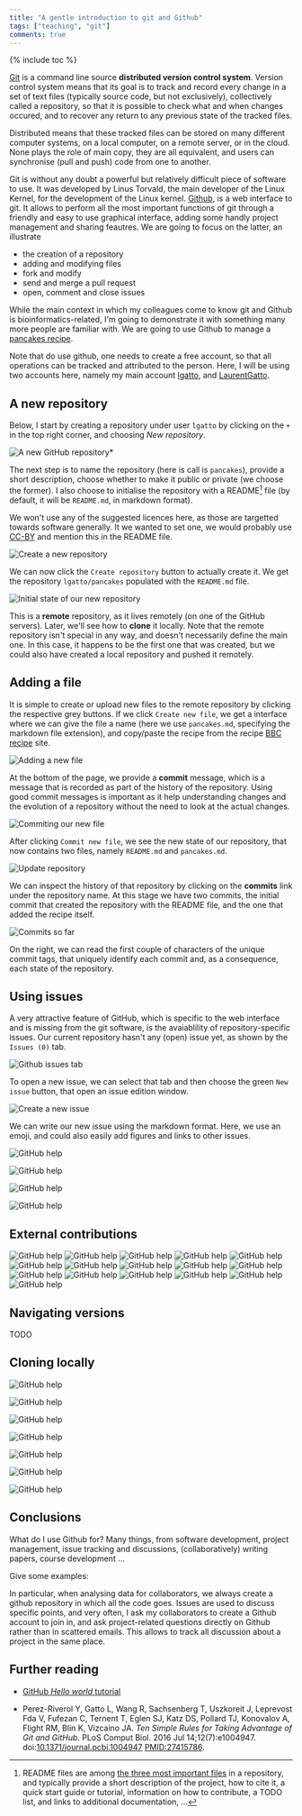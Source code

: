 ```yaml
---
title: "A gentle introduction to git and Github"
tags: ["teaching", "git"]
comments: true
---
```


{% include toc %}

[Git](https://git-scm.com/) is a command line source **distributed
version control system**. Version control system means that its goal
is to track and record every change in a set of text files (typically
source code, but not exclusively), collectively called a repository,
so that it is possible to check what and when changes occured, and to
recover any return to any previous state of the tracked files.


<!--more-->

Distributed means that these tracked files can be stored on many
different computer systems, on a local computer, on a remote server,
or in the cloud. None plays the role of main copy, they are all
equivalent, and users can synchronise (pull and push) code from one to
another.

Git is without any doubt a powerful but relatively difficult piece of
software to use. It was developed by Linus Torvald, the main developer
of the Linux Kernel, for the development of the Linux
kernel. [Github](https://github.com/), is a web interface to git. It
allows to perform all the most important functions of git through a
friendly and easy to use graphical interface, adding some handly
project management and sharing feautres. We are going to focus on the
latter, an illustrate

- the creation of a repository
- adding and modifying files
- fork and modify
- send and merge a pull request
- open, comment and close issues

While the main context in which my colleagues come to know git and
Github is bioinformatics-related, I'm going to demonstrate it with
something many more people are familiar with. We are going to use
Github to manage a [pancakes
recipe](https://www.bbc.com/food/recipes/basicpancakeswithsuga_66226).


Note that do use github, one needs to create a free account, so that
all operations can be tracked and attributed to the person. Here, I
will be using two accounts here, namely my main account
[lgatto](https://github.com/lgatto/), and
[LaurentGatto](https://github.com/LaurentGatto).

## A new repository

Below, I start by creating a repository under user `lgatto` by
clicking on the `+` in the top right corner, and choosing *New
repository*.

![A new GitHub repository*](/images/01-github-intro-new-repo.png)

The next step is to name the repository (here is call is `pancakes`),
provide a short description, choose whether to make it public or
private (we choose the former). I also choose to initialise the
repository with a README[^readme] file (by default, it will be `README.md`, in
markdown format).

[^readme]: README files are among [the three most important
    files](https://journals.plos.org/ploscompbiol/article?id=10.1371/journal.pcbi.1004947#pcbi.1004947.box003)
    in a repository, and typically provide a short description of the
    project, how to cite it, a quick start guide or tutorial,
    information on how to contribute, a TODO list, and links to
    additional documentation, ...

We won't use any of the suggested licences here, as those are
targetted towards software generally. It we wanted to set one, we
would probably use
[CC-BY](https://creativecommons.org/licenses/by/4.0/) and mention this
in the README file.

![Create a new repository](/images/02-github-intro-create-repo.png)

We can now click the `Create repository` button to actually create
it. We get the repository `lgatto/pancakes` populated with the
`README.md` file.

![Initial state of our new repository](/images/03-github-intro-repo-state-1.png)

This is a **remote** repository, as it lives remotely (on one of the
GitHub servers). Later, we'll see how to **clone** it locally. Note
that the remote repository isn't special in any way, and doesn't
necessarily define the main one. In this case, it happens to be the
first one that was created, but we could also have created a local
repository and pushed it remotely.

## Adding a file

It is simple to create or upload new files to the remote repository by
clicking the respective grey buttons. If we click `Create new file`,
we get a interface where we can give the file a name (here we use
`pancakes.md`, specifying the markdown file extension), and copy/paste
the recipe from the recipe [BBC
recipe](https://www.bbc.com/food/recipes/basicpancakeswithsuga_66226)
site.

![Adding a new file](/images/04-github-intro-pancakes-src.png)

At the bottom of the page, we provide a **commit** message, which is a
message that is recorded as part of the history of the
repository. Using good commit messages is important as it help
understanding changes and the evolution of a repository without the
need to look at the actual changes.

![Commiting our new file](/images/05-github-intro-pancakes-commit.png)

After clicking `Commit new file`, we see the new state of our
repository, that now contains two files, namely `README.md` and
`pancakes.md`.

![Update repository](/images/06-github-intro-repo-state-2.png)

We can inspect the history of that repository by clicking on the
**commits** link under the repository name. At this stage we have two
commits, the initial commit that created the repository with the
README file, and the one that added the recipe itself.

![Commits so far](/images/07-github-intro-commits.png)

On the right, we can read the first couple of characters of the unique
commit tags, that uniquely identify each commit and, as a consequence,
each state of the repository.

## Using issues

A very attractive feature of GitHub, which is specific to the web
interface and is missing from the git software, is the avaiablility of
repository-specific issues. Our current repository hasn't any (open)
issue yet, as shown by the `Issues (0)` tab.

![Github issues tab](/images/08-github-intro-issue-tab.png)

To open a new issue, we can select that tab and then choose the green
`New issue` button, that open an issue edition window.

![Create a new issue](/images/09-github-intro-new-issue.png)

We can write our new issue using the markdown format. Here, we use an
emoji, and could also easily add figures and links to other issues.

![GitHub help](/images/10-github-intro-write-issue.png)



![GitHub help](/images/11-github-intro-comment-on-issue.png)

![GitHub help](/images/12-github-intro-view-issue.png)

![GitHub help](/images/13-github-intro-view-comment.png)

## External contributions

![GitHub help](/images/14-github-intro-fork.png)
![GitHub help](/images/15-github-intro-forking.png)
![GitHub help](/images/16-github-intro-forked.png)
![GitHub help](/images/17-github-intro-edit-file.png)
![GitHub help](/images/18-github-intro-commit-edit.png)
![GitHub help](/images/19-github-intro-view-edit.png)
![GitHub help](/images/20-github-intro-commits-2.png)
![GitHub help](/images/21-github-intro-pr-tab.png)
![GitHub help](/images/22-github-intro-new-pr.png)
![GitHub help](/images/23-github-intro-create-pr-1.png)
![GitHub help](/images/24-github-intro-create-pr-2.png)
![GitHub help](/images/25-github-intro-pr-received.png)
![GitHub help](/images/26-github-intro-merge-pr.png)
![GitHub help](/images/27-github-intro-confirm-pr.png)
![GitHub help](/images/28-github-intro-merged-pr.png)
![GitHub help](/images/29-github-intro-commits-3.png)

## Navigating versions

TODO

## Cloning locally


![GitHub help](/images/30-github-intro-clone-url.png)

![GitHub help](/images/31-github-intro-clone.png)

![GitHub help](/images/32-github-intro-commits-4.png)

![GitHub help](/images/33-github-intro-log.png)


![GitHub help](/images/34-github-intro-add-local.png)

![GitHub help](/images/35-github-intro-commits-4.png)

![GitHub help](/images/36-github-intro-commits-5.png)

## Conclusions

What do I use Github for? Many things, from software development,
project management, issue tracking and discussions, (collaboratively)
writing papers, course development ...

Give some examples:

In particular, when analysing data for collaborators, we always create
a github repository in which all the code goes. Issues are used to
discuss specific points, and very often, I ask my collaborators to
create a Github account to join in, and ask project-related questions
directly on Github rather than in scattered emails. This allows to
track all discussion about a project in the same place.

## Further reading

- [GitHub *Hello world* tutorial](https://guides.github.com/activities/hello-world/)

- Perez-Riverol Y, Gatto L, Wang R, Sachsenberg T, Uszkoreit J,
  Leprevost Fda V, Fufezan C, Ternent T, Eglen SJ, Katz DS, Pollard
  TJ, Konovalov A, Flight RM, Blin K, Vizcaino JA. *Ten Simple Rules
  for Taking Advantage of Git and GitHub*. PLoS Comput Biol. 2016 Jul
  14;12(7):e1004947. doi:[10.1371/journal.pcbi.1004947](http://journals.plos.org/ploscompbiol/article?id=10.1371/journal.pcbi.1004947)
  [PMID:27415786](http://www.ncbi.nlm.nih.gov/pubmed/27415786).

